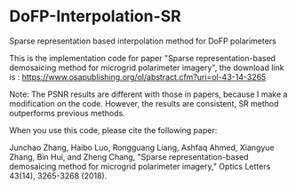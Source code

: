 # DoFP-Interpolation-SR
Sparse representation based interpolation method for DoFP polarimeters

This is the implementation code for paper "Sparse representation-based demosaicing method for microgrid polarimeter imagery", the download link is : https://www.osapublishing.org/ol/abstract.cfm?uri=ol-43-14-3265


Note: The PSNR results are different with those in papers, because I make a modification on the code. However, the results are consistent, SR method outperforms previous methods.

When you use this code, please cite the following paper:

Junchao Zhang, Haibo Luo, Rongguang Liang, Ashfaq Ahmed, Xiangyue Zhang, Bin Hui, and Zheng Chang, "Sparse representation-based demosaicing method for microgrid polarimeter imagery," Optics Letters 43(14), 3265-3268 (2018).
